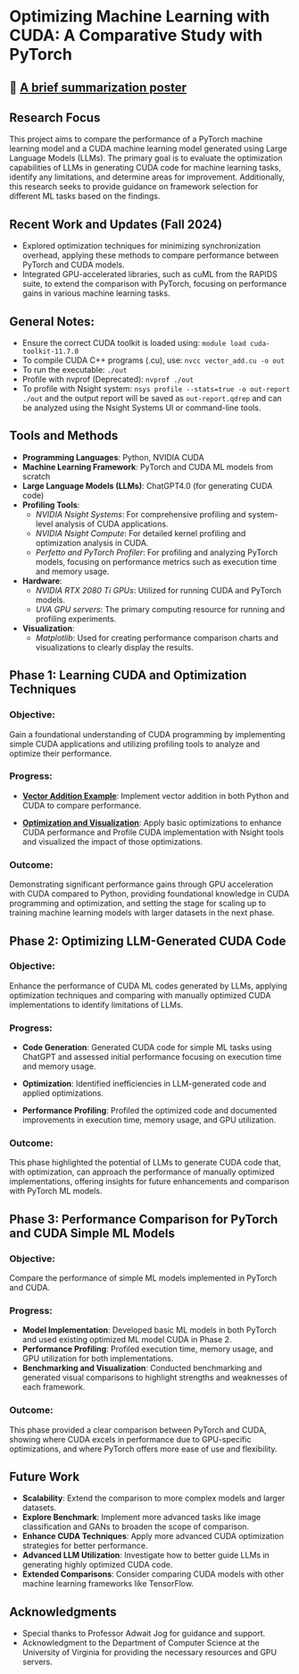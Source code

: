 # Optimizing Machine Learning with CUDA: A Comparative Study with PyTorch 

## 📝 [A brief summarization poster](https://drive.google.com/file/d/1-79boy7_EZHLIIbIy23dW9GVcFYegx6w/view?usp=sharing)

## Research Focus

This project aims to compare the performance of a PyTorch machine learning model and a CUDA machine learning model generated using Large Language Models (LLMs). The primary goal is to evaluate the optimization capabilities of LLMs in generating CUDA code for machine learning tasks, identify any limitations, and determine areas for improvement. Additionally, this research seeks to provide guidance on framework selection for different ML tasks based on the findings.

## Recent Work and Updates (Fall 2024)
- Explored optimization techniques for minimizing synchronization overhead, applying these methods to compare performance between PyTorch and CUDA models.
- Integrated GPU-accelerated libraries, such as cuML from the RAPIDS suite, to extend the comparison with PyTorch, focusing on performance gains in various machine learning tasks.

## General Notes:
- Ensure the correct CUDA toolkit is loaded using: `module load cuda-toolkit-11.7.0`
- To compile CUDA C++ programs (.cu), use: `nvcc vector_add.cu -o out`
- To run the executable: `./out` 
- Profile with nvprof (Deprecated): `nvprof ./out`
- To profile with Nsight system: `nsys profile --stats=true -o out-report ./out` and the output report will be saved as `out-report.qdrep` and can be analyzed using the Nsight Systems UI or command-line tools.

## Tools and Methods

- **Programming Languages**: Python, NVIDIA CUDA
- **Machine Learning Framework**: PyTorch and CUDA ML models from scratch
- **Large Language Models (LLMs)**: ChatGPT4.0 (for generating CUDA code)
- **Profiling Tools**: 
  - *NVIDIA Nsight Systems*: For comprehensive profiling and system-level analysis of CUDA applications.
  - *NVIDIA Nsight Compute*: For detailed kernel profiling and optimization analysis in CUDA.
  - *Perfetto and PyTorch Profiler*: For profiling and analyzing PyTorch models, focusing on performance metrics such as execution time and memory usage.
- **Hardware**: 
  - *NVIDIA RTX 2080 Ti GPUs*: Utilized for running CUDA and PyTorch models.
  - *UVA GPU servers*: The primary computing resource for running and profiling experiments.
- **Visualization**:
  - *Matplotlib*: Used for creating performance comparison charts and visualizations to clearly display the results.

## Phase 1: Learning CUDA and Optimization Techniques

### Objective: 
Gain a foundational understanding of CUDA programming by implementing simple CUDA applications and utilizing profiling tools to analyze and optimize their performance.

### Progress:
- [**Vector Addition Example**](./simple-vector-add): Implement vector addition in both Python and CUDA to compare performance.
  
- [**Optimization and Visualization**](./vector-add-optimization): Apply basic optimizations to enhance CUDA performance and Profile CUDA implementation with Nsight tools and visualized the impact of those optimizations.

### Outcome:
Demonstrating significant performance gains through GPU acceleration with CUDA compared to Python, providing foundational knowledge in CUDA programming and optimization, and setting the stage for scaling up to training machine learning models with larger datasets in the next phase.

## Phase 2: Optimizing LLM-Generated CUDA Code

### Objective:
Enhance the performance of CUDA ML codes generated by LLMs, applying optimization techniques and comparing with manually optimized CUDA implementations to identify limitations of LLMs.

### Progress:
- **Code Generation**: Generated CUDA code for simple ML tasks using ChatGPT and assessed initial performance focusing on execution time and memory usage.

- **Optimization**: Identified inefficiencies in LLM-generated code and applied optimizations.

- **Performance Profiling**: Profiled the optimized code and documented improvements in execution time, memory usage, and GPU utilization.

### Outcome:
This phase highlighted the potential of LLMs to generate CUDA code that, with optimization, can approach the performance of manually optimized implementations, offering insights for future enhancements and comparison with PyTorch ML models.

## Phase 3: Performance Comparison for PyTorch and CUDA Simple ML Models

### Objective:
Compare the performance of simple ML models implemented in PyTorch and CUDA.

### Progress:
- **Model Implementation**: Developed basic ML models in both PyTorch and used existing optimized ML model CUDA in Phase 2.
- **Performance Profiling**: Profiled execution time, memory usage, and GPU utilization for both implementations.
- **Benchmarking and Visualization**: Conducted benchmarking and generated visual comparisons to highlight strengths and weaknesses of each framework.

### Outcome:
This phase provided a clear comparison between PyTorch and CUDA, showing where CUDA excels in performance due to GPU-specific optimizations, and where PyTorch offers more ease of use and flexibility.

## Future Work

- **Scalability**: Extend the comparison to more complex models and larger datasets.
- **Explore Benchmark**: Implement more advanced tasks like image classification and GANs to broaden the scope of comparison.
- **Enhance CUDA Techniques**: Apply more advanced CUDA optimization strategies for better performance.
- **Advanced LLM Utilization**: Investigate how to better guide LLMs in generating highly optimized CUDA code.
- **Extended Comparisons**: Consider comparing CUDA models with other machine learning frameworks like TensorFlow.

## Acknowledgments

- Special thanks to Professor Adwait Jog for guidance and support.
- Acknowledgment to the Department of Computer Science at the University of Virginia for providing the necessary resources and GPU servers.
